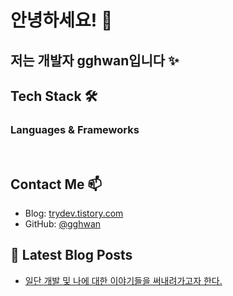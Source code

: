 # 안녕하세요! 👋

## 저는 개발자 gghwan입니다 ✨

## Tech Stack 🛠

### Languages & Frameworks
<p>
  <img alt="" src= "https://img.shields.io/badge/JavaScript-F7DF1E?style=flat-square&logo=JavaScript&logoColor=white"/> 
  <img alt="" src= "https://img.shields.io/badge/TypeScript-black?logo=typescript&logoColor=blue"/>
</p>

## Contact Me 📫
- Blog: [trydev.tistory.com](https://trydev.tistory.com)
- GitHub: [@gghwan](https://github.com/gghwan)

## 📕 Latest Blog Posts
- [일단 개발 및 나에 대한 이야기들을 써내려가고자 한다.](https://trydev.tistory.com/1)
